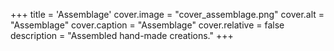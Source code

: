 +++
title = 'Assemblage'
cover.image = "cover_assemblage.png"
cover.alt = "Assemblage"
cover.caption = "Assemblage"
cover.relative = false
description = "Assembled hand-made creations."
+++
